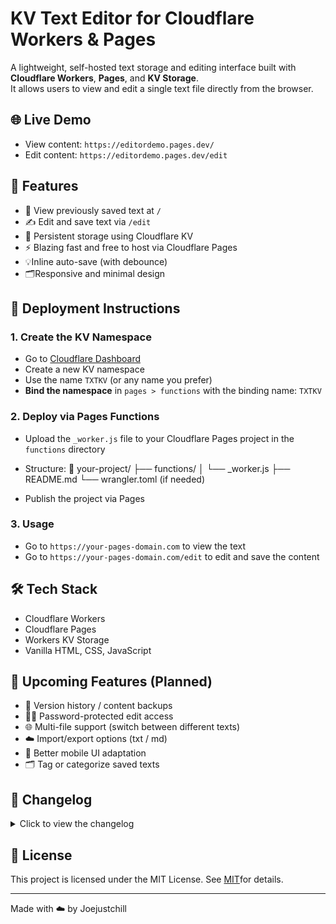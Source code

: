 # KV Text Editor for Cloudflare Workers & Pages

A lightweight, self-hosted text storage and editing interface built with **Cloudflare Workers**, **Pages**, and **KV Storage**.  
It allows users to view and edit a single text file directly from the browser.

 
## 🌐 Live Demo

- View content: `https://editordemo.pages.dev/`
- Edit content: `https://editordemo.pages.dev/edit`

## 🧩 Features
- 📄 View previously saved text at `/`
- ✍️ Edit and save text via `/edit`
- 💾 Persistent storage using Cloudflare KV
- ⚡ Blazing fast and free to host via Cloudflare Pages
- 💡Inline auto-save (with debounce)
- 🗂️Responsive and minimal design


## 🚀 Deployment Instructions

### 1. Create the KV Namespace

- Go to [Cloudflare Dashboard](https://dash.cloudflare.com/)
- Create a new KV namespace
- Use the name `TXTKV` (or any name you prefer)
- **Bind the namespace** in `pages > functions` with the binding name: `TXTKV`

### 2. Deploy via Pages Functions

- Upload the `_worker.js` file to your Cloudflare Pages project in the `functions` directory
- Structure:
📁 your-project/
├── functions/
│   └── _worker.js
├── README.md
└── wrangler.toml (if needed)

- Publish the project via Pages

### 3. Usage

- Go to `https://your-pages-domain.com` to view the text
- Go to `https://your-pages-domain.com/edit` to edit and save the content

## 🛠 Tech Stack

- Cloudflare Workers
- Cloudflare Pages
- Workers KV Storage
- Vanilla HTML, CSS, JavaScript

## 📌 Upcoming Features (Planned)

- 🧾 Version history / content backups
- 🧑‍💻 Password-protected edit access
- 🌐 Multi-file support (switch between different texts)
- ☁️ Import/export options (txt / md)
- 📱 Better mobile UI adaptation
- 🗂️ Tag or categorize saved texts

## 🔄 Changelog

<details>
  <summary>Click to view the changelog</summary>

- **2.0.0** (2025-05-07):
  
  ✨ Features
	•Added error handling with try-catch in all core functions.
	•Introduced a top bar with title and Save button.
	•Auto-save after 5s of inactivity or on blur.
	•Visual status updates (Editing…, Saved ✔️, Failed ❌).
  🎨 UI Improvements
	•Dark theme with modern styling.
	•Monospace font and padding for better editing experience.
	•Styled buttons with hover effects.

  🛠️ Enhancements
	•Unified KV namespace checks.
	•Escaped < in text content to avoid HTML issues.
	•Cleaner separation between backend logic and frontend UI.

- **1.0.0** (2025-04-06): Initial Release
</details>

## 📄 License

This project is licensed under the MIT License. See [MIT](./LICENSE)for details.

---

Made with ☁️ by Joejustchill

